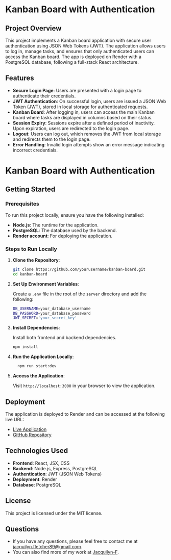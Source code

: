 # Kanban Board with Authentication

## Project Overview

This project implements a Kanban board application with secure user authentication using JSON Web Tokens (JWT). The application allows users to log in, manage tasks, and ensures that only authenticated users can access the Kanban board. The app is deployed on Render with a PostgreSQL database, following a full-stack React architecture.

## Features

- **Secure Login Page**: Users are presented with a login page to authenticate their credentials.
- **JWT Authentication**: On successful login, users are issued a JSON Web Token (JWT), stored in local storage for authenticated requests.
- **Kanban Board**: After logging in, users can access the main Kanban board where tasks are displayed in columns based on their status.
- **Session Expiry**: Sessions expire after a defined period of inactivity. Upon expiration, users are redirected to the login page.
- **Logout**: Users can log out, which removes the JWT from local storage and redirects them to the login page.
- **Error Handling**: Invalid login attempts show an error message indicating incorrect credentials.
# Kanban Board with Authentication
## Getting Started

### Prerequisites

To run this project locally, ensure you have the following installed:

- **Node.js**: The runtime for the application.
- **PostgreSQL**: The database used by the backend.
- **Render account**: For deploying the application.

### Steps to Run Locally

1. **Clone the Repository**:

    ```bash
    git clone https://github.com/yourusername/kanban-board.git
    cd kanban-board
    ```

2. **Set Up Environment Variables**:

    Create a `.env` file in the root of the `server` directory and add the following:

    ```bash
    DB_USERNAME=your_database_username
    DB_PASSWORD=your_database_password
    JWT_SECRET='your_secret_key'
    ```

3. **Install Dependencies**:

    Install both frontend and backend dependencies.

    ```bash
    npm install
    ```
    
4. **Run the Application Locally**:

    ```bash
      npm run start:dev
    ```

5. **Access the Application**:

    Visit `http://localhost:3000` in your browser to view the application.

## Deployment

The application is deployed to Render and can be accessed at the following live URL:

- [Live Application](https://kanban-board-ynbc.onrender.com)  
- [GitHub Repository](https://github.com/Jacquilyn-F/kanban_board)

## Technologies Used

- **Frontend**: React, JSX, CSS
- **Backend**: Node.js, Express, PostgreSQL
- **Authentication**: JWT (JSON Web Tokens)
- **Deployment**: Render
- **Database**: PostgreSQL

## License

This project is licensed under the MIT license.

## Questions

- If you have any questions, please feel free to contact me at [jacquilyn.fletcher89@gmail.com](mailto:jacquilyn.fletcher89@gmail.com).
- You can also find more of my work at [Jacquilyn-F](https://github.com/Jacquilyn-F).
